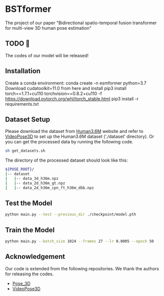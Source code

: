 # BSTformer
The project of our paper "Bidirectional spatio-temporal fusion transformer for multi-view 3D human pose estimation"

## TODO 🚩
The codes of our model will be released!

## Installation
Create a conda environment: conda create -n esmformer python=3.7
Download cudatoolkit=11.0 from here and install
pip3 install torch==1.7.1+cu110 torchvision==0.8.2+cu110 -f https://download.pytorch.org/whl/torch_stable.html
pip3 install -r requirements.txt

## Dataset Setup
Please download the dataset from [Human3.6M](http://vision.imar.ro/human3.6m/) website and refer
to [VideoPose3D](https://github.com/facebookresearch/VideoPose3D) to set up the Human3.6M dataset ('./dataset'
directory).
Or you can get the processed data by running the following code.
```bash
sh get_datasets.sh
```

The directory of the processed dataset should look like this:

```bash
${POSE_ROOT}/
|-- dataset
|   |-- data_3d_h36m.npz
|   |-- data_2d_h36m_gt.npz
|   |-- data_2d_h36m_cpn_ft_h36m_dbb.npz
```

## Test the Model

```bash
python main.py --test --previous_dir ./checkpoint/model.pth
```

## Train the Model

```bash
python main.py --batch_size 1024 --frames 27 --lr 0.0005 --epoch 50
```

## Acknowledgement

Our code is extended from the following repositories. We thank the authors for releasing the codes.

- [Pose_3D](https://github.com/vru2020/Pose_3D/)
- [VideoPose3D](https://github.com/facebookresearch/VideoPose3D)
